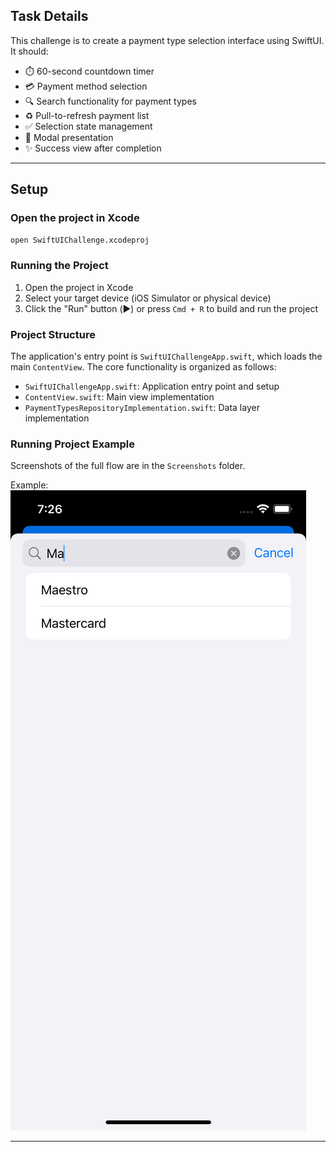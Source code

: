 ## Task Details

This challenge is to create a payment type selection interface using SwiftUI.
It should:
- ⏱️ 60-second countdown timer
- 💳 Payment method selection
- 🔍 Search functionality for payment types
- ♻️ Pull-to-refresh payment list
- ✅ Selection state management
- 🎯 Modal presentation
- ✨ Success view after completion

---

## Setup

### Open the project in Xcode

```bash
open SwiftUIChallenge.xcodeproj
```

### Running the Project

1. Open the project in Xcode
2. Select your target device (iOS Simulator or physical device)
3. Click the "Run" button (▶️) or press `Cmd + R` to build and run the project

### Project Structure
The application's entry point is `SwiftUIChallengeApp.swift`, which loads the main `ContentView`. The core functionality is organized as follows:
- `SwiftUIChallengeApp.swift`: Application entry point and setup
- `ContentView.swift`: Main view implementation
- `PaymentTypesRepositoryImplementation.swift`: Data layer implementation


### Running Project Example

Screenshots of the full flow are in the `Screenshots` folder.

Example:
![Example View](Screenshots/5.png)

---
